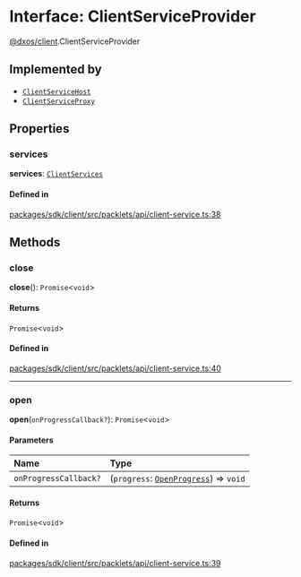 # Interface: ClientServiceProvider

[@dxos/client](../modules/dxos_client.md).ClientServiceProvider

## Implemented by

- [`ClientServiceHost`](../classes/dxos_client.ClientServiceHost.md)
- [`ClientServiceProxy`](../classes/dxos_client.ClientServiceProxy.md)

## Properties

### services

 **services**: [`ClientServices`](../types/dxos_client.ClientServices.md)

#### Defined in

[packages/sdk/client/src/packlets/api/client-service.ts:38](https://github.com/dxos/dxos/blob/main/packages/sdk/client/src/packlets/api/client-service.ts#L38)

## Methods

### close

**close**(): `Promise`<`void`\>

#### Returns

`Promise`<`void`\>

#### Defined in

[packages/sdk/client/src/packlets/api/client-service.ts:40](https://github.com/dxos/dxos/blob/main/packages/sdk/client/src/packlets/api/client-service.ts#L40)

___

### open

**open**(`onProgressCallback?`): `Promise`<`void`\>

#### Parameters

| Name | Type |
| :------ | :------ |
| `onProgressCallback?` | (`progress`: [`OpenProgress`](dxos_client.OpenProgress.md)) => `void` |

#### Returns

`Promise`<`void`\>

#### Defined in

[packages/sdk/client/src/packlets/api/client-service.ts:39](https://github.com/dxos/dxos/blob/main/packages/sdk/client/src/packlets/api/client-service.ts#L39)
